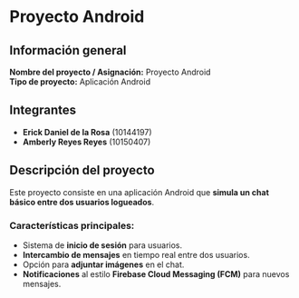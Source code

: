 # Proyecto Android

## Información general
**Nombre del proyecto / Asignación:** Proyecto Android  
**Tipo de proyecto:** Aplicación Android  

## Integrantes
- **Erick Daniel de la Rosa** (10144197)  
- **Amberly Reyes Reyes** (10150407)  

## Descripción del proyecto
Este proyecto consiste en una aplicación Android que **simula un chat básico entre dos usuarios logueados**.  

### Características principales:
- Sistema de **inicio de sesión** para usuarios.  
- **Intercambio de mensajes** en tiempo real entre dos usuarios.  
- Opción para **adjuntar imágenes** en el chat.  
- **Notificaciones** al estilo **Firebase Cloud Messaging (FCM)** para nuevos mensajes.  
